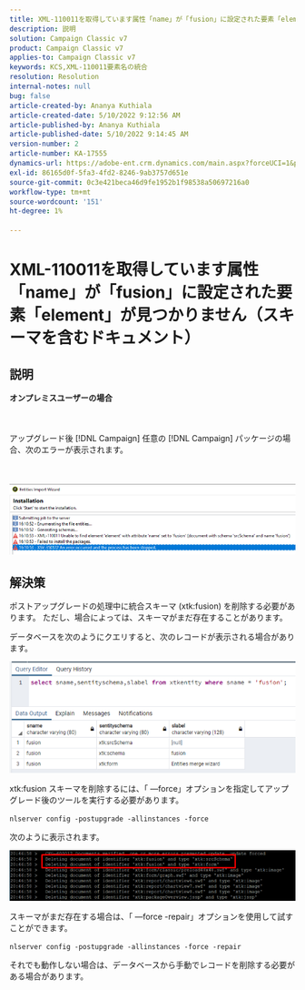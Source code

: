 ```yaml
---
title: XML-110011を取得しています属性「name」が「fusion」に設定された要素「element」が見つかりません（スキーマを含むドキュメント）
description: 説明
solution: Campaign Classic v7
product: Campaign Classic v7
applies-to: Campaign Classic v7
keywords: KCS,XML-110011要素名の統合
resolution: Resolution
internal-notes: null
bug: false
article-created-by: Ananya Kuthiala
article-created-date: 5/10/2022 9:12:56 AM
article-published-by: Ananya Kuthiala
article-published-date: 5/10/2022 9:14:45 AM
version-number: 2
article-number: KA-17555
dynamics-url: https://adobe-ent.crm.dynamics.com/main.aspx?forceUCI=1&pagetype=entityrecord&etn=knowledgearticle&id=957b605d-41d0-ec11-a7b5-0022480a8e40
exl-id: 86165d0f-5fa3-4fd2-8246-9ab3757d651e
source-git-commit: 0c3e421beca46d9fe1952b1f98538a50697216a0
workflow-type: tm+mt
source-wordcount: '151'
ht-degree: 1%

---
```


# XML-110011を取得しています属性「name」が「fusion」に設定された要素「element」が見つかりません（スキーマを含むドキュメント）

## 説明

<b>オンプレミスユーザーの場合</b><br><br> <br><br>アップグレード後 [!DNL Campaign] 任意の [!DNL Campaign] パッケージの場合、次のエラーが表示されます。<br><br> <br><br>![](assets/___967b605d-41d0-ec11-a7b5-0022480a8e40___.png)

## 解決策


ポストアップグレードの処理中に統合スキーマ (xtk:fusion) を削除する必要があります。 ただし、場合によっては、スキーマがまだ存在することがあります。

データベースを次のようにクエリすると、次のレコードが表示される場合があります。

![](assets/5cf5ba8b-f838-ec11-b6e6-000d3a348885.png)

xtk:fusion スキーマを削除するには、「 —force」オプションを指定してアップグレード後のツールを実行する必要があります。

`nlserver config -postupgrade -allinstances -force`

次のように表示されます。

![](assets/406e7298-f938-ec11-b6e6-000d3a348885.png)

スキーマがまだ存在する場合は、「 —force -repair」オプションを使用して試すことができます。

`nlserver config -postupgrade -allinstances -force -repair`

それでも動作しない場合は、データベースから手動でレコードを削除する必要がある場合があります。
